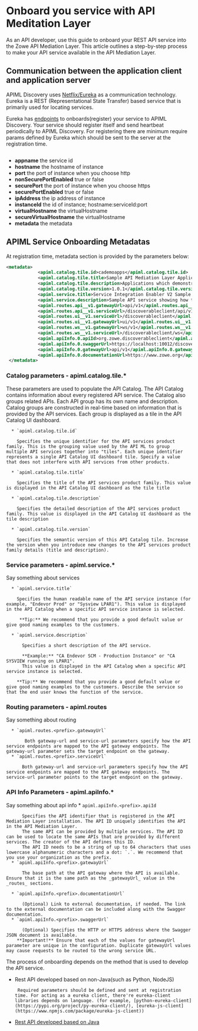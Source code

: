 # Onboard you service with API Meditation Layer

As an API developer, use this guide to onboard your REST API service into the Zowe API Mediation Layer. This article outlines a step-by-step process to make your API service available in the API Mediation Layer.

## Communication between the application client and application server
APIML Discovery uses [Netflix/Eureka](https://github.com/Netflix/eureka) as a communication technology. Eureka is a REST (Representational State Transfer) based service that is primarily used for locating services.

Eureka has [endpoints](https://github.com/Netflix/eureka/wiki/Eureka-REST-operations) to onboards(register) your service to APIML Discovery. Your service should register itself and send heartbeat periodically to APIML Discovery. For registering there are minimum require params defined by Eureka which should be sent to the server at the registration time.

```
```

* **appname** the service id
* **hostname** the hostname of instance
* **port** the port of instance when you choose http
* **nonSecurePortEnabled** true or false
* **securePort** the port of instance when you choose https
* **securePortEnabled** true or false
* **ipAddress** the ip address of instance
* **instanceId** the id of instance; hostname:serviceId:port
* **virtualHostname** the virtualHostname
* **secureVirtualHostname** the virtualHostname
* **metadata** the metadata

## APIML Service Onboarding Metadatas
At registration time, metadata section is provided by the parameters below:

```xml
<metadata>
  	        <apiml.catalog.tile.id>cademoapps</apiml.catalog.tile.id>
            <apiml.catalog.tile.title>Sample API Mediation Layer Applications</apiml.catalog.tile.title>
            <apiml.catalog.tile.description>Applications which demonstrate how to make a service integrated to the API Mediation Layer ecosystem</apiml.catalog.tile.description>
            <apiml.catalog.tile.version>1.0.1</apiml.catalog.tile.version>
            <apiml.service.title>Service Integration Enabler V2 Sample Application (Spring Boot 2.x) ©</apiml.service.title>
            <apiml.service.description>Sample API service showing how to integrate a Spring Boot v2.x application</apiml.service.description>
            <apiml.routes.api__v1.gatewayUrl>api/v1</apiml.routes.api__v1.gatewayUrl>
            <apiml.routes.api__v1.serviceUrl>/discoverableclient/api/v1</apiml.routes.api__v1.serviceUrl>
            <apiml.routes.ui__v1.serviceUrl>/discoverableclient</apiml.routes.ui__v1.serviceUrl>
            <apiml.routes.ui__v1.gatewayUrl>ui/v1</apiml.routes.ui__v1.gatewayUrl>
            <apiml.routes.ws__v1.gatewayUrl>ws/v1</apiml.routes.ws__v1.gatewayUrl>
            <apiml.routes.ws__v1.serviceUrl>/discoverableclient/ws</apiml.routes.ws__v1.serviceUrl>
            <apiml.apiInfo.0.apiId>org.zowe.discoverableclient</apiml.apiInfo.0.apiId>
            <apiml.apiInfo.0.swaggerUrl>https://localhost:10012/discoverableclient/api-doc</apiml.apiInfo.0.swaggerUrl>
            <apiml.apiInfo.0.gatewayUrl>api/v1</apiml.apiInfo.0.gatewayUrl>
            <apiml.apiInfo.0.documentationUrl>https://www.zowe.org</apiml.apiInfo.0.documentationUrl>
 </metadata>
```

### Catalog parameters - apiml.catalog.tile.*

These parameters are used to populate the API Catalog. The API Catalog contains information about every registered API service. The Catalog also groups related APIs. Each API group has its own name and description. Catalog groups are constructed in real-time based on information that is provided by the API services. Each group is displayed as a tile in the API Catalog UI dashboard.

      * `apiml.catalog.tile.id`

        Specifies the unique identifier for the API services product family. This is the grouping value used by the API ML to group multiple API services together into "tiles". Each unique identifier represents a single API Catalog UI dashboard tile. Specify a value that does not interfere with API services from other products.

      * `apiml.catalog.tile.title`

        Specifies the title of the API services product family. This value is displayed in the API Catalog UI dashboard as the tile title

      * `apiml.catalog.tile.description`

        Specifies the detailed description of the API services product family. This value is displayed in the API Catalog UI dashboard as the tile description

      * `apiml.catalog.tile.version`

        Specifies the semantic version of this API Catalog tile. Increase the version when you introduce new changes to the API services product family details (title and description). 

### Service parameters - apiml.service.*
Say something about services

      * `apiml.service.title`

        Specifies the human readable name of the API service instance (for example, "Endevor Prod" or "Sysview LPAR1"). This value is displayed in the API Catalog when a specific API service instance is selected. 

         **Tip:** We recommend that you provide a good default value or give good naming examples to the customers.

      * `apiml.service.description`

          Specifies a short description of the API service.

          **Example:** "CA Endevor SCM - Production Instance" or "CA SYSVIEW running on LPAR1".
          This value is displayed in the API Catalog when a specific API service instance is selected. 

        **Tip:** We recommend that you provide a good default value or give good naming examples to the customers. Describe the service so that the end user knows the function of the service.
    
### Routing parameters - apiml.routes
Say something about routing

      * `apiml.routes.<prefix>.gatewayUrl`

           Both gateway-url and service-url parameters specify how the API service endpoints are mapped to the API gateway endpoints. The gateway-url parameter sets the target endpoint on the gateway.
      * `apiml.routes.<prefix>.serviceUrl`

          Both gateway-url and service-url parameters specify how the API service endpoints are mapped to the API gateway endpoints. The service-url parameter points to the target endpoint on the gateway.


### API Info Parameters - apiml.apiInfo.*
Say something about api info
       * `apiml.apiInfo.<prefix>.apiId`
      
          Specifies the API identifier that is registered in the API Mediation Layer installation. The API ID uniquely identifies the API in the API Mediation Layer.
          The same API can be provided by multiple services. The API ID can be used to locate the same APIs that are provided by different services. The creator of the API defines this ID.
          The API ID needs to be a string of up to 64 characters that uses lowercase alphanumeric characters and a dot: `.`. We recommend that you use your organization as the prefix.
      * `apiml.apiInfo.<prefix>.gatewayUrl`
      
          The base path at the API gateway where the API is available. Ensure that it is the same path as the _gatewayUrl_ value in the _routes_ sections.
          
      * `apiml.apiInfo.<prefix>.documentationUrl`
      
          (Optional) Link to external documentation, if needed. The link to the external documentation can be included along with the Swagger documentation.
      * `apiml.apiInfo.<prefix>.swaggerUrl`
      
          (Optional) Specifies the HTTP or HTTPS address where the Swagger JSON document is available.             
        **Important!** Ensure that each of the values for gatewayUrl parameter are unique in the configuration. Duplicate gatewayUrl values may cause requests to be routed to the wrong service URL.


The process of onboarding depends on the method that is used to develop the API service.

 - Rest API developed based on non-Java(such as Python, NodeJS)
      
        Required parameters should be defined and sent at registration time. For acting as a eureka client, there're eureka-client libraries depends on language. (for example, [python-eureka-client](https://pypi.org/project/py-eureka-client/), [eureka-js-client](https://www.npmjs.com/package/eureka-js-client))


 - [Rest API developed based on Java](https://www.zowe.org/docs-site/latest/extend/extend-apiml/api-mediation-onboard-overview.html#sample-rest-api-service)



